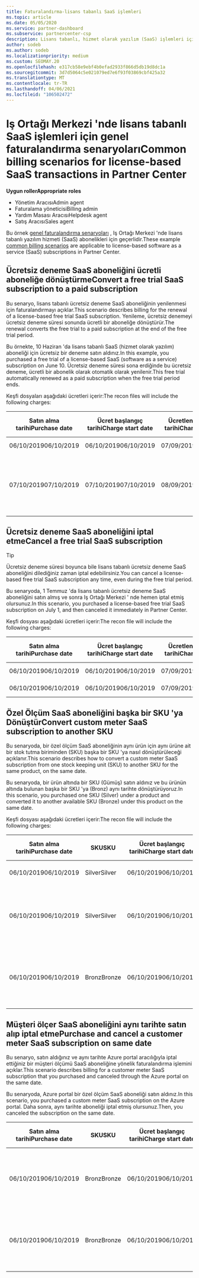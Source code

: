 ```yaml
---
title: Faturalandırma-lisans tabanlı SaaS işlemleri
ms.topic: article
ms.date: 05/05/2020
ms.service: partner-dashboard
ms.subservice: partnercenter-csp
description: Lisans tabanlı, hizmet olarak yazılım (SaaS) işlemleri için Iş Ortağı Merkezi 'nde ortak faturalandırma senaryoları hakkında bilgi edinin.
author: sodeb
ms.author: sodeb
ms.localizationpriority: medium
ms.custom: SEOMAY.20
ms.openlocfilehash: e317cb58e9ebf4b0efad2933f866d5db19d8dc1a
ms.sourcegitcommit: 3d7d5064c5e021079ed7e6f93f03869cbf425a32
ms.translationtype: MT
ms.contentlocale: tr-TR
ms.lasthandoff: 04/06/2021
ms.locfileid: "106502472"
---
```

# <a name="common-billing-scenarios-for-license-based-saas-transactions-in-partner-center"></a><span data-ttu-id="1fe9b-103">Iş Ortağı Merkezi 'nde lisans tabanlı SaaS işlemleri için genel faturalandırma senaryoları</span><span class="sxs-lookup"><span data-stu-id="1fe9b-103">Common billing scenarios for license-based SaaS transactions in Partner Center</span></span>

<span data-ttu-id="1fe9b-104">**Uygun roller**</span><span class="sxs-lookup"><span data-stu-id="1fe9b-104">**Appropriate roles**</span></span>

- <span data-ttu-id="1fe9b-105">Yönetim Aracısı</span><span class="sxs-lookup"><span data-stu-id="1fe9b-105">Admin agent</span></span>
- <span data-ttu-id="1fe9b-106">Faturalama yöneticisi</span><span class="sxs-lookup"><span data-stu-id="1fe9b-106">Billing admin</span></span>
- <span data-ttu-id="1fe9b-107">Yardım Masası Aracısı</span><span class="sxs-lookup"><span data-stu-id="1fe9b-107">Helpdesk agent</span></span>
- <span data-ttu-id="1fe9b-108">Satış Aracısı</span><span class="sxs-lookup"><span data-stu-id="1fe9b-108">Sales agent</span></span>


<span data-ttu-id="1fe9b-109">Bu örnek [genel faturalandırma senaryoları](common-billing-scenarios.md) , Iş Ortağı Merkezi 'nde lisans tabanlı yazılım hizmeti (SaaS) abonelikleri için geçerlidir.</span><span class="sxs-lookup"><span data-stu-id="1fe9b-109">These example [common billing scenarios](common-billing-scenarios.md) are applicable to license-based software as a service (SaaS) subscriptions in Partner Center.</span></span>

## <a name="convert-a-free-trial-saas-subscription-to-a-paid-subscription"></a><span data-ttu-id="1fe9b-110">Ücretsiz deneme SaaS aboneliğini ücretli aboneliğe dönüştürme</span><span class="sxs-lookup"><span data-stu-id="1fe9b-110">Convert a free trial SaaS subscription to a paid subscription</span></span>

<span data-ttu-id="1fe9b-111">Bu senaryo, lisans tabanlı ücretsiz deneme SaaS aboneliğinin yenilenmesi için faturalandırmayı açıklar.</span><span class="sxs-lookup"><span data-stu-id="1fe9b-111">This scenario describes billing for the renewal of a license-based free trial SaaS subscription.</span></span> <span data-ttu-id="1fe9b-112">Yenileme, ücretsiz denemeyi ücretsiz deneme süresi sonunda ücretli bir aboneliğe dönüştürür.</span><span class="sxs-lookup"><span data-stu-id="1fe9b-112">The renewal converts the free trial to a paid subscription at the end of the free trial period.</span></span>

<span data-ttu-id="1fe9b-113">Bu örnekte, 10 Haziran 'da lisans tabanlı SaaS (hizmet olarak yazılım) aboneliği için ücretsiz bir deneme satın aldınız.</span><span class="sxs-lookup"><span data-stu-id="1fe9b-113">In this example, you purchased a free trial of a license-based SaaS (software as a service) subscription on June 10.</span></span> <span data-ttu-id="1fe9b-114">Ücretsiz deneme süresi sona erdiğinde bu ücretsiz deneme, ücretli bir abonelik olarak otomatik olarak yenilenir.</span><span class="sxs-lookup"><span data-stu-id="1fe9b-114">This free trial automatically renewed as a paid subscription when the free trial period ends.</span></span>

<span data-ttu-id="1fe9b-115">Keşfi dosyaları aşağıdaki ücretleri içerir:</span><span class="sxs-lookup"><span data-stu-id="1fe9b-115">The recon files will include the following charges:</span></span>

| <span data-ttu-id="1fe9b-116">Satın alma tarihi</span><span class="sxs-lookup"><span data-stu-id="1fe9b-116">Purchase date</span></span> | <span data-ttu-id="1fe9b-117">Ücret başlangıç tarihi</span><span class="sxs-lookup"><span data-stu-id="1fe9b-117">Charge start date</span></span> | <span data-ttu-id="1fe9b-118">Ücretlendirme bitiş tarihi</span><span class="sxs-lookup"><span data-stu-id="1fe9b-118">Charge end date</span></span> | <span data-ttu-id="1fe9b-119">Birim fiyat</span><span class="sxs-lookup"><span data-stu-id="1fe9b-119">Unit price</span></span> | <span data-ttu-id="1fe9b-120">Birim miktarı</span><span class="sxs-lookup"><span data-stu-id="1fe9b-120">Unit quantity</span></span> | <span data-ttu-id="1fe9b-121">Toplam tutar</span><span class="sxs-lookup"><span data-stu-id="1fe9b-121">Total amount</span></span> | <span data-ttu-id="1fe9b-122">Ücret türü</span><span class="sxs-lookup"><span data-stu-id="1fe9b-122">Charge type</span></span> | <span data-ttu-id="1fe9b-123">Abonelik açıklaması</span><span class="sxs-lookup"><span data-stu-id="1fe9b-123">Subscription description</span></span> |
| ------------- | ----------------- | --------------- | ---------- | ------------- | ------------ | ----------- | ----------------- |
| <span data-ttu-id="1fe9b-124">06/10/2019</span><span class="sxs-lookup"><span data-stu-id="1fe9b-124">06/10/2019</span></span> | <span data-ttu-id="1fe9b-125">06/10/2019</span><span class="sxs-lookup"><span data-stu-id="1fe9b-125">06/10/2019</span></span> | <span data-ttu-id="1fe9b-126">07/09/2019</span><span class="sxs-lookup"><span data-stu-id="1fe9b-126">07/09/2019</span></span> | <span data-ttu-id="1fe9b-127">0 USD</span><span class="sxs-lookup"><span data-stu-id="1fe9b-127">$0</span></span> | <span data-ttu-id="1fe9b-128">1</span><span class="sxs-lookup"><span data-stu-id="1fe9b-128">1</span></span> | <span data-ttu-id="1fe9b-129">0 USD</span><span class="sxs-lookup"><span data-stu-id="1fe9b-129">$0</span></span> | <span data-ttu-id="1fe9b-130">Yeni</span><span class="sxs-lookup"><span data-stu-id="1fe9b-130">New</span></span> | <span data-ttu-id="1fe9b-131">Ücretsiz deneme sürümü</span><span class="sxs-lookup"><span data-stu-id="1fe9b-131">Free trial</span></span> |
| <span data-ttu-id="1fe9b-132">07/10/2019</span><span class="sxs-lookup"><span data-stu-id="1fe9b-132">07/10/2019</span></span> | <span data-ttu-id="1fe9b-133">07/10/2019</span><span class="sxs-lookup"><span data-stu-id="1fe9b-133">07/10/2019</span></span> | <span data-ttu-id="1fe9b-134">08/09/2019</span><span class="sxs-lookup"><span data-stu-id="1fe9b-134">08/09/2019</span></span> | <span data-ttu-id="1fe9b-135">$2</span><span class="sxs-lookup"><span data-stu-id="1fe9b-135">$2</span></span> | <span data-ttu-id="1fe9b-136">1</span><span class="sxs-lookup"><span data-stu-id="1fe9b-136">1</span></span> | <span data-ttu-id="1fe9b-137">$2</span><span class="sxs-lookup"><span data-stu-id="1fe9b-137">$2</span></span> | <span data-ttu-id="1fe9b-138">Yenile</span><span class="sxs-lookup"><span data-stu-id="1fe9b-138">Renew</span></span> | <span data-ttu-id="1fe9b-139">Ücretli abonelik</span><span class="sxs-lookup"><span data-stu-id="1fe9b-139">Paid subscription</span></span> |

## <a name="cancel-a-free-trial-saas-subscription"></a><span data-ttu-id="1fe9b-140">Ücretsiz deneme SaaS aboneliğini iptal etme</span><span class="sxs-lookup"><span data-stu-id="1fe9b-140">Cancel a free trial SaaS subscription</span></span>

> [!TIP]
> <span data-ttu-id="1fe9b-141">Ücretsiz deneme süresi boyunca bile lisans tabanlı ücretsiz deneme SaaS aboneliğini dilediğiniz zaman iptal edebilirsiniz.</span><span class="sxs-lookup"><span data-stu-id="1fe9b-141">You can cancel a license-based free trial SaaS subscription any time, even during the free trial period.</span></span>

<span data-ttu-id="1fe9b-142">Bu senaryoda, 1 Temmuz 'da lisans tabanlı ücretsiz deneme SaaS aboneliğini satın almış ve sonra Iş Ortağı Merkezi ' nde hemen iptal etmiş olursunuz.</span><span class="sxs-lookup"><span data-stu-id="1fe9b-142">In this scenario, you purchased a license-based free trial SaaS subscription on July 1, and then canceled it immediately in Partner Center.</span></span>

<span data-ttu-id="1fe9b-143">Keşfi dosyası aşağıdaki ücretleri içerir:</span><span class="sxs-lookup"><span data-stu-id="1fe9b-143">The recon file will include the following charges:</span></span>

| <span data-ttu-id="1fe9b-144">Satın alma tarihi</span><span class="sxs-lookup"><span data-stu-id="1fe9b-144">Purchase date</span></span> | <span data-ttu-id="1fe9b-145">Ücret başlangıç tarihi</span><span class="sxs-lookup"><span data-stu-id="1fe9b-145">Charge start date</span></span> | <span data-ttu-id="1fe9b-146">Ücretlendirme bitiş tarihi</span><span class="sxs-lookup"><span data-stu-id="1fe9b-146">Charge end date</span></span> | <span data-ttu-id="1fe9b-147">Birim fiyat</span><span class="sxs-lookup"><span data-stu-id="1fe9b-147">Unit price</span></span> | <span data-ttu-id="1fe9b-148">Birim miktarı</span><span class="sxs-lookup"><span data-stu-id="1fe9b-148">Unit quantity</span></span> | <span data-ttu-id="1fe9b-149">Toplam tutar</span><span class="sxs-lookup"><span data-stu-id="1fe9b-149">Total amount</span></span> | <span data-ttu-id="1fe9b-150">Ücret türü</span><span class="sxs-lookup"><span data-stu-id="1fe9b-150">Charge type</span></span> | <span data-ttu-id="1fe9b-151">Abonelik açıklaması</span><span class="sxs-lookup"><span data-stu-id="1fe9b-151">Subscription description</span></span> |
| ------------- | ----------------- | --------------- | ---------- | ------------- | ------------ | ----------- | ----------------- |
| <span data-ttu-id="1fe9b-152">06/10/2019</span><span class="sxs-lookup"><span data-stu-id="1fe9b-152">06/10/2019</span></span> | <span data-ttu-id="1fe9b-153">06/10/2019</span><span class="sxs-lookup"><span data-stu-id="1fe9b-153">06/10/2019</span></span> | <span data-ttu-id="1fe9b-154">07/09/2019</span><span class="sxs-lookup"><span data-stu-id="1fe9b-154">07/09/2019</span></span> | <span data-ttu-id="1fe9b-155">0 USD</span><span class="sxs-lookup"><span data-stu-id="1fe9b-155">$0</span></span> | <span data-ttu-id="1fe9b-156">11</span><span class="sxs-lookup"><span data-stu-id="1fe9b-156">11</span></span> | <span data-ttu-id="1fe9b-157">0 USD</span><span class="sxs-lookup"><span data-stu-id="1fe9b-157">$0</span></span> | <span data-ttu-id="1fe9b-158">Yeni</span><span class="sxs-lookup"><span data-stu-id="1fe9b-158">New</span></span> | <span data-ttu-id="1fe9b-159">Ücretsiz deneme sürümü</span><span class="sxs-lookup"><span data-stu-id="1fe9b-159">Free trial</span></span> |
| <span data-ttu-id="1fe9b-160">06/10/2019</span><span class="sxs-lookup"><span data-stu-id="1fe9b-160">06/10/2019</span></span> | <span data-ttu-id="1fe9b-161">06/10/2019</span><span class="sxs-lookup"><span data-stu-id="1fe9b-161">06/10/2019</span></span> | <span data-ttu-id="1fe9b-162">07/09/2019</span><span class="sxs-lookup"><span data-stu-id="1fe9b-162">07/09/2019</span></span> | <span data-ttu-id="1fe9b-163">0 USD</span><span class="sxs-lookup"><span data-stu-id="1fe9b-163">$0</span></span> | <span data-ttu-id="1fe9b-164">11</span><span class="sxs-lookup"><span data-stu-id="1fe9b-164">11</span></span> | <span data-ttu-id="1fe9b-165">0 USD</span><span class="sxs-lookup"><span data-stu-id="1fe9b-165">$0</span></span> | <span data-ttu-id="1fe9b-166">İptal</span><span class="sxs-lookup"><span data-stu-id="1fe9b-166">Cancel</span></span> | <span data-ttu-id="1fe9b-167">Ücretsiz deneme sürümü</span><span class="sxs-lookup"><span data-stu-id="1fe9b-167">Free trial</span></span> |

## <a name="convert-custom-meter-saas-subscription-to-another-sku"></a><span data-ttu-id="1fe9b-168">Özel Ölçüm SaaS aboneliğini başka bir SKU 'ya Dönüştür</span><span class="sxs-lookup"><span data-stu-id="1fe9b-168">Convert custom meter SaaS subscription to another SKU</span></span>

<span data-ttu-id="1fe9b-169">Bu senaryoda, bir özel ölçüm SaaS aboneliğinin aynı ürün için aynı ürüne ait bir stok tutma biriminden (SKU) başka bir SKU 'ya nasıl dönüştürüleceği açıklanır.</span><span class="sxs-lookup"><span data-stu-id="1fe9b-169">This scenario describes how to convert a custom meter SaaS subscription from one stock keeping unit (SKU) to another SKU for the same product, on the same date.</span></span>

<span data-ttu-id="1fe9b-170">Bu senaryoda, bir ürün altında bir SKU (Gümüş) satın aldınız ve bu ürünün altında bulunan başka bir SKU 'ya (Bronz) aynı tarihte dönüştürüyoruz.</span><span class="sxs-lookup"><span data-stu-id="1fe9b-170">In this scenario, you purchased one SKU (Silver) under a product and converted it to another available SKU (Bronze) under this product on the same date.</span></span>

<span data-ttu-id="1fe9b-171">Keşfi dosyası aşağıdaki ücretleri içerir:</span><span class="sxs-lookup"><span data-stu-id="1fe9b-171">The recon file will include the following charges:</span></span>

| <span data-ttu-id="1fe9b-172">Satın alma tarihi</span><span class="sxs-lookup"><span data-stu-id="1fe9b-172">Purchase date</span></span> | <span data-ttu-id="1fe9b-173">SKU</span><span class="sxs-lookup"><span data-stu-id="1fe9b-173">SKU</span></span> | <span data-ttu-id="1fe9b-174">Ücret başlangıç tarihi</span><span class="sxs-lookup"><span data-stu-id="1fe9b-174">Charge start date</span></span> | <span data-ttu-id="1fe9b-175">Ücretlendirme bitiş tarihi</span><span class="sxs-lookup"><span data-stu-id="1fe9b-175">Charge end date</span></span> | <span data-ttu-id="1fe9b-176">Birim fiyat</span><span class="sxs-lookup"><span data-stu-id="1fe9b-176">Unit price</span></span> | <span data-ttu-id="1fe9b-177">Birim miktarı</span><span class="sxs-lookup"><span data-stu-id="1fe9b-177">Unit quantity</span></span> | <span data-ttu-id="1fe9b-178">Toplam tutar</span><span class="sxs-lookup"><span data-stu-id="1fe9b-178">Total amount</span></span> | <span data-ttu-id="1fe9b-179">Ücret türü</span><span class="sxs-lookup"><span data-stu-id="1fe9b-179">Charge type</span></span> | <span data-ttu-id="1fe9b-180">Abonelik açıklaması</span><span class="sxs-lookup"><span data-stu-id="1fe9b-180">Subscription description</span></span> |
| ------------- | ----------------- | ----------------- | --------------- | ---------- | ------------- | ------------ | ----------- | ----------------- |
| <span data-ttu-id="1fe9b-181">06/10/2019</span><span class="sxs-lookup"><span data-stu-id="1fe9b-181">06/10/2019</span></span> | <span data-ttu-id="1fe9b-182">Silver</span><span class="sxs-lookup"><span data-stu-id="1fe9b-182">Silver</span></span> | <span data-ttu-id="1fe9b-183">06/10/2019</span><span class="sxs-lookup"><span data-stu-id="1fe9b-183">06/10/2019</span></span> | <span data-ttu-id="1fe9b-184">06/10/2019</span><span class="sxs-lookup"><span data-stu-id="1fe9b-184">06/10/2019</span></span> | <span data-ttu-id="1fe9b-185">20 USD</span><span class="sxs-lookup"><span data-stu-id="1fe9b-185">$20</span></span> | <span data-ttu-id="1fe9b-186">1</span><span class="sxs-lookup"><span data-stu-id="1fe9b-186">1</span></span> | <span data-ttu-id="1fe9b-187">20 USD</span><span class="sxs-lookup"><span data-stu-id="1fe9b-187">$20</span></span> | <span data-ttu-id="1fe9b-188">Yeni</span><span class="sxs-lookup"><span data-stu-id="1fe9b-188">New</span></span> | <span data-ttu-id="1fe9b-189">Özel Ölçüm SaaS aboneliği</span><span class="sxs-lookup"><span data-stu-id="1fe9b-189">Custom meter SaaS subscription</span></span> |
| <span data-ttu-id="1fe9b-190">06/10/2019</span><span class="sxs-lookup"><span data-stu-id="1fe9b-190">06/10/2019</span></span> | <span data-ttu-id="1fe9b-191">Silver</span><span class="sxs-lookup"><span data-stu-id="1fe9b-191">Silver</span></span> | <span data-ttu-id="1fe9b-192">06/10/2019</span><span class="sxs-lookup"><span data-stu-id="1fe9b-192">06/10/2019</span></span> | <span data-ttu-id="1fe9b-193">06/10/2019</span><span class="sxs-lookup"><span data-stu-id="1fe9b-193">06/10/2019</span></span> | <span data-ttu-id="1fe9b-194">20 USD</span><span class="sxs-lookup"><span data-stu-id="1fe9b-194">$20</span></span> | <span data-ttu-id="1fe9b-195">1</span><span class="sxs-lookup"><span data-stu-id="1fe9b-195">1</span></span> | <span data-ttu-id="1fe9b-196">-$20</span><span class="sxs-lookup"><span data-stu-id="1fe9b-196">-$20</span></span> | <span data-ttu-id="1fe9b-197">Dönüştür</span><span class="sxs-lookup"><span data-stu-id="1fe9b-197">Convert</span></span> | <span data-ttu-id="1fe9b-198">Özel Ölçüm SaaS aboneliği için eşit olarak dağıtılmış yeniden faturalandırılır</span><span class="sxs-lookup"><span data-stu-id="1fe9b-198">Prorated rebill for custom meter SaaS subscription</span></span> |
| <span data-ttu-id="1fe9b-199">06/10/2019</span><span class="sxs-lookup"><span data-stu-id="1fe9b-199">06/10/2019</span></span> | <span data-ttu-id="1fe9b-200">Bronz</span><span class="sxs-lookup"><span data-stu-id="1fe9b-200">Bronze</span></span> | <span data-ttu-id="1fe9b-201">06/10/2019</span><span class="sxs-lookup"><span data-stu-id="1fe9b-201">06/10/2019</span></span> | <span data-ttu-id="1fe9b-202">06/10/2019</span><span class="sxs-lookup"><span data-stu-id="1fe9b-202">06/10/2019</span></span> | <span data-ttu-id="1fe9b-203">10$</span><span class="sxs-lookup"><span data-stu-id="1fe9b-203">$10</span></span> | <span data-ttu-id="1fe9b-204">1</span><span class="sxs-lookup"><span data-stu-id="1fe9b-204">1</span></span> | <span data-ttu-id="1fe9b-205">10$</span><span class="sxs-lookup"><span data-stu-id="1fe9b-205">$10</span></span> | <span data-ttu-id="1fe9b-206">Dönüştür</span><span class="sxs-lookup"><span data-stu-id="1fe9b-206">Convert</span></span> | <span data-ttu-id="1fe9b-207">Özel Ölçüm SaaS aboneliği</span><span class="sxs-lookup"><span data-stu-id="1fe9b-207">Custom meter SaaS subscription</span></span> |

## <a name="purchase-and-cancel-a-customer-meter-saas-subscription-on-same-date"></a><span data-ttu-id="1fe9b-208">Müşteri ölçer SaaS aboneliğini aynı tarihte satın alıp iptal etme</span><span class="sxs-lookup"><span data-stu-id="1fe9b-208">Purchase and cancel a customer meter SaaS subscription on same date</span></span>

<span data-ttu-id="1fe9b-209">Bu senaryo, satın aldığınız ve aynı tarihte Azure portal aracılığıyla iptal ettiğiniz bir müşteri ölçümü SaaS aboneliğine yönelik faturalandırma işlemini açıklar.</span><span class="sxs-lookup"><span data-stu-id="1fe9b-209">This scenario describes billing for a customer meter SaaS subscription that you purchased and canceled through the Azure portal on the same date.</span></span>

<span data-ttu-id="1fe9b-210">Bu senaryoda, Azure portal bir özel ölçüm SaaS aboneliği satın aldınız.</span><span class="sxs-lookup"><span data-stu-id="1fe9b-210">In this scenario, you purchased a custom meter SaaS subscription on the Azure portal.</span></span> <span data-ttu-id="1fe9b-211">Daha sonra, aynı tarihte aboneliği iptal etmiş olursunuz.</span><span class="sxs-lookup"><span data-stu-id="1fe9b-211">Then, you canceled the subscription on the same date.</span></span>

| <span data-ttu-id="1fe9b-212">Satın alma tarihi</span><span class="sxs-lookup"><span data-stu-id="1fe9b-212">Purchase date</span></span> | <span data-ttu-id="1fe9b-213">SKU</span><span class="sxs-lookup"><span data-stu-id="1fe9b-213">SKU</span></span> | <span data-ttu-id="1fe9b-214">Ücret başlangıç tarihi</span><span class="sxs-lookup"><span data-stu-id="1fe9b-214">Charge start date</span></span> | <span data-ttu-id="1fe9b-215">Ücretlendirme bitiş tarihi</span><span class="sxs-lookup"><span data-stu-id="1fe9b-215">Charge end date</span></span> | <span data-ttu-id="1fe9b-216">Birim fiyat</span><span class="sxs-lookup"><span data-stu-id="1fe9b-216">Unit price</span></span> | <span data-ttu-id="1fe9b-217">Birim miktarı</span><span class="sxs-lookup"><span data-stu-id="1fe9b-217">Unit quantity</span></span> | <span data-ttu-id="1fe9b-218">Toplam tutar</span><span class="sxs-lookup"><span data-stu-id="1fe9b-218">Total amount</span></span> | <span data-ttu-id="1fe9b-219">Ücret türü</span><span class="sxs-lookup"><span data-stu-id="1fe9b-219">Charge type</span></span> | <span data-ttu-id="1fe9b-220">Abonelik açıklaması</span><span class="sxs-lookup"><span data-stu-id="1fe9b-220">Subscription description</span></span> |
| ------------- | ------------- |----------------- | --------------- | ---------- | ------------- | ------------ | ----------- | ----------------- |
| <span data-ttu-id="1fe9b-221">06/10/2019</span><span class="sxs-lookup"><span data-stu-id="1fe9b-221">06/10/2019</span></span> | <span data-ttu-id="1fe9b-222">Bronz</span><span class="sxs-lookup"><span data-stu-id="1fe9b-222">Bronze</span></span> | <span data-ttu-id="1fe9b-223">06/10/2019</span><span class="sxs-lookup"><span data-stu-id="1fe9b-223">06/10/2019</span></span> | <span data-ttu-id="1fe9b-224">06/10/2019</span><span class="sxs-lookup"><span data-stu-id="1fe9b-224">06/10/2019</span></span> | <span data-ttu-id="1fe9b-225">10$</span><span class="sxs-lookup"><span data-stu-id="1fe9b-225">$10</span></span> | <span data-ttu-id="1fe9b-226">1</span><span class="sxs-lookup"><span data-stu-id="1fe9b-226">1</span></span> | <span data-ttu-id="1fe9b-227">10$</span><span class="sxs-lookup"><span data-stu-id="1fe9b-227">$10</span></span> | <span data-ttu-id="1fe9b-228">Yeni</span><span class="sxs-lookup"><span data-stu-id="1fe9b-228">New</span></span> | <span data-ttu-id="1fe9b-229">Özel Ölçüm SaaS aboneliği</span><span class="sxs-lookup"><span data-stu-id="1fe9b-229">Custom meter SaaS subscription</span></span> |
| <span data-ttu-id="1fe9b-230">06/10/2019</span><span class="sxs-lookup"><span data-stu-id="1fe9b-230">06/10/2019</span></span> | <span data-ttu-id="1fe9b-231">Bronz</span><span class="sxs-lookup"><span data-stu-id="1fe9b-231">Bronze</span></span> | <span data-ttu-id="1fe9b-232">06/10/2019</span><span class="sxs-lookup"><span data-stu-id="1fe9b-232">06/10/2019</span></span> | <span data-ttu-id="1fe9b-233">06/10/2019</span><span class="sxs-lookup"><span data-stu-id="1fe9b-233">06/10/2019</span></span> | <span data-ttu-id="1fe9b-234">10$</span><span class="sxs-lookup"><span data-stu-id="1fe9b-234">$10</span></span> | <span data-ttu-id="1fe9b-235">1</span><span class="sxs-lookup"><span data-stu-id="1fe9b-235">1</span></span> | <span data-ttu-id="1fe9b-236">-$10</span><span class="sxs-lookup"><span data-stu-id="1fe9b-236">-$10</span></span> | <span data-ttu-id="1fe9b-237">CancelImmediate</span><span class="sxs-lookup"><span data-stu-id="1fe9b-237">CancelImmediate</span></span> | <span data-ttu-id="1fe9b-238">Özel Ölçüm SaaS aboneliği</span><span class="sxs-lookup"><span data-stu-id="1fe9b-238">Custom meter SaaS subscription</span></span> |
